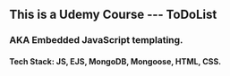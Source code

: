 ## This is a Udemy Course --- ToDoList
### AKA Embedded JavaScript templating.
#### Tech Stack: JS, EJS, MongoDB, Mongoose, HTML, CSS.